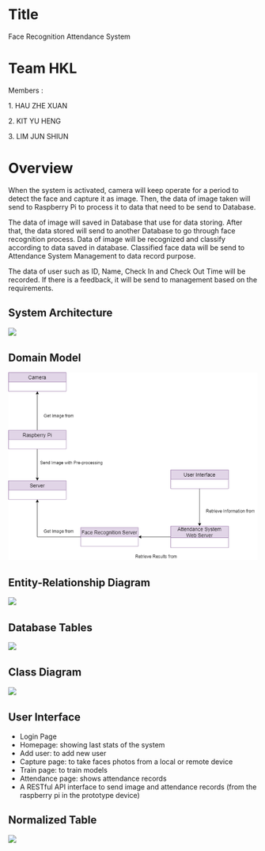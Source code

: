 <!DOCTYPE html>
<html>

<h1>Title</h1>
<body>Face Recognition Attendance System</body>


<h1>Team HKL</h1>
<p>Members : </p>
<p>1. HAU ZHE XUAN</p>
<p>2. KIT YU HENG</p>
<p>3. LIM JUN SHIUN</p>

<h1>Overview</h1>

<p>When the system is activated, camera will keep operate for a period to detect the face and capture it as image. Then, the data of image taken will send to Raspberry Pi to process it to data that need to be send to Database.</p>
<p>The data of image will saved in Database that use for data storing. After that, the data stored will send to another Database to go through face recognition process. Data of image will be recognized and classify according to data saved in database. Classified face data will be send to Attendance System Management to data record purpose.</p> 
<p>The data of user such as ID, Name, Check In and Check Out Time will be recorded. If there is a feedback, it will be send to management based on the requirements.</p>

## System Architecture
<img src="https://user-images.githubusercontent.com/11400016/70865130-c93c1400-1f94-11ea-8d47-598a18b3ced9.PNG" />

## Domain Model
<img src="https://github.com/YuHengKit/FaceRecognitionAttendanceSystem/blob/master/Domain%20Model.png" />

## Entity-Relationship Diagram
<img src="https://github.com/YuHengKit/FaceRecognitionSystem/blob/master/Entity%20Relationship%20Diagram.png" />

## Database Tables
<img src="https://user-images.githubusercontent.com/11400016/70039481-04cdfa00-15f5-11ea-9fbb-ff192d5572bd.png" />

## Class Diagram
<img src="https://user-images.githubusercontent.com/11400016/69170362-eec03400-0b34-11ea-9c4d-0a9aa00d3b3b.png" />

## User Interface
- Login Page
- Homepage: showing last stats of the system
- Add user: to add new user
- Capture page: to take faces photos from a local or remote device
- Train page: to train models
- Attendance page: shows attendance records
- A RESTful API interface to send image and attendance records (from the raspberry pi in the prototype device)

## Normalized Table
<img src="https://user-images.githubusercontent.com/11400016/70039442-ecf67600-15f4-11ea-8384-3534617b4e74.PNG" />
